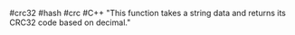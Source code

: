 #crc32 #hash #crc #C++
"This function takes a string data and returns its CRC32 code based on decimal."
